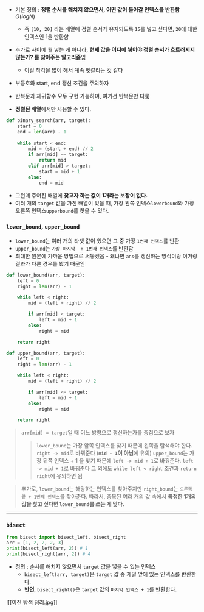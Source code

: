 - 기본 정의 : **정렬 순서를 해치지 않으면서, 어떤 값이 들어갈 인덱스를 반환함** $O(logN)$
	- 즉 `[10, 20]` 라는 배열에 정렬 순서가 유지되도록 `15`를 넣고 싶다면, `20`에 대한 인덱스인 1을 반환함
- 추가로 사이에 뭘 넣는 게 아니라, **현재 값을 어디에 넣어야 정렬 순서가 흐트러지지 않는가? 를 찾아주는 알고리즘**임
	- 이걸 착각을 많이 해서 계속 헷갈리는 것 같다

- 부등호와 start, end 갱신 조건을 주의하자
- 반복문과 재귀함수 모두 구현 가능하며, 여기선 반복문만 다룸
- **정렬된 배열**에서만 사용할 수 있다.
```python
def binary_search(arr, target):
	start = 0
	end = len(arr) - 1
	
	while start < end: 
		mid = (start + end) // 2
		if arr[mid] == target:
			return mid
		elif arr[mid] > target:
			start = mid + 1
		else:
			end = mid
```

- 그런데 주어진 배열에 **찾고자 하는 값이 1개라는 보장이 없다.** 
- 여러 개의 `target` 값을 가진 배열이 있을 때, 가장 왼쪽 인덱스`lowerbound`와 가장 오른쪽 인덱스`upperbound`를 찾을 수 있다.

### `lower_bound`, `upper_bound`
- `lower_bound`는 여러 개의 타겟 값이 있으면 그 중 가장 `1번째 인덱스`를 반환
- `upper_bound`는 `가장 마지막  + 1번째 인덱스`를 반환함
- 최대한 원본에 가까운 방법으로 써놓겠음 - 왜냐면 `ans`를 갱신하는 방식이랑 이거랑 결과가 다른 경우를 봤기 때문임
```python
def lower_bound(arr, target):
	left = 0
	right = len(arr) - 1

	while left < right:
		mid = (left + right) // 2

		if arr[mid] < target: 
			left = mid + 1
		else:
			right = mid 

	return right
```

```python
def upper_bound(arr, target):
	left = 0
	right = len(arr) - 1

	while left < right:
		mid = (left + right) // 2

		if arr[mid] <= target:
			left = mid + 1
		else:
			right = mid

	return right
```

> `arr[mid] = target`일 때 어느 방향으로 갱신하는가를 중점으로 보자
>> `lower_bound`는 가장 앞쪽 인덱스를 찾기 때문에 왼쪽을 탐색해야 한다. 
>> `right -> mid`로 바꿔준다 (**`mid - 1`이 아님**에 유의)
>>`upper_bound`는 가장 뒤쪽 인덱스 + 1 을 찾기 때문에 `left -> mid + 1`로 바꿔준다.
>>`left -> mid + 1`로 바꿔준다
> 그 외에도 `while left < right` 조건과 `return right`에 유의하면 됨

> 추가로, `lower_bound`는 해당하는 인덱스를 찾아주지만 `right_bound`는 `오른쪽 끝 + 1번째 인덱스`를 찾아준다. 
> 따라서, 중복된 여러 개의 값 속에서 **특정한 1개의 값을 찾고 싶다면 `lower_bound`를 쓰는 게 맞다.** 

---
### `bisect`
```python
from bisect import bisect_left, bisect_right
arr = [1, 2, 2, 2, 3]
print(bisect_left(arr, 2)) # 1
print(bisect_right(arr, 2)) # 4
```
- 정의 : 순서를 해치지 않으면서 `target` 값을 넣을 수 있는 인덱스
	- `bisect_left(arr, target)`은 `target` 값 중 제일 앞에 있는 인덱스를 반환한다.
	- **반면**, `bisect_right()`은 `target` 값의 `마지막 인덱스 + 1`를 반환한다.

![[이진 탐색 정리.jpg]]